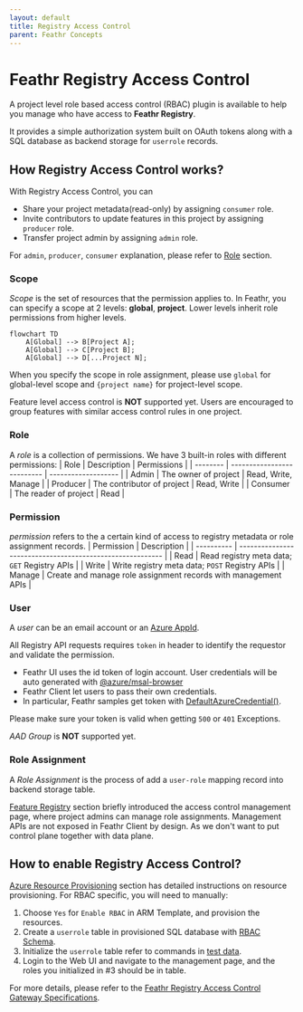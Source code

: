 ```yaml
---
layout: default
title: Registry Access Control
parent: Feathr Concepts
---
```


# Feathr Registry Access Control

A project level role based access control (RBAC) plugin is available to help you manage who have access to **Feathr Registry**.

It provides a simple authorization system built on OAuth tokens along with a SQL database as backend storage for `userrole` records.

## How Registry Access Control works?

With Registry Access Control, you can

- Share your project metadata(read-only) by assigning `consumer` role.
- Invite contributors to update features in this project by assigning `producer` role.
- Transfer project admin by assigning `admin` role.

For `admin`, `producer`, `consumer` explanation, please refer to [Role](#role) section.

### Scope

_Scope_ is the set of resources that the permission applies to. In Feathr, you can specify a scope at 2 levels: **global**, **project**. Lower levels inherit role permissions from higher levels.

```mermaid
flowchart TD
    A[Global] --> B[Project A];
    A[Global] --> C[Project B];
    A[Global] --> D[...Project N];
```

When you specify the scope in role assignment, please use `global` for global-level scope and `{project name}` for project-level scope.

Feature level access control is **NOT** supported yet. Users are encouraged to group features with similar access control rules in one project.

### Role

A _role_ is a collection of permissions. We have 3 built-in roles with different permissions:
| Role | Description | Permissions |
| -------- | -------------------------- | ------------------- |
| Admin | The owner of project | Read, Write, Manage |
| Producer | The contributor of project | Read, Write |
| Consumer | The reader of project | Read |

### Permission

_permission_ refers to the a certain kind of access to registry metadata or role assignment records.
| Permission | Description |
| ---------- | --------------------------------------------------------- |
| Read | Read registry meta data; `GET` Registry APIs |
| Write | Write registry meta data; `POST` Registry APIs |
| Manage | Create and manage role assignment records with management APIs |

### User

A _user_ can be an email account or an [Azure AppId](https://docs.microsoft.com/en-us/azure/active-directory/develop/quickstart-register-app).

All Registry API requests requires `token` in header to identify the requestor and validate the permission.

- Feathr UI uses the id token of login account. User credentials will be auto generated with [@azure/msal-browser](https://www.npmjs.com/package/@azure/msal-browser)
- Feathr Client let users to pass their own credentials.
- In particular, Feathr samples get token with [DefaultAzureCredential()](https://docs.microsoft.com/en-us/python/api/azure-identity/azure.identity.defaultazurecredential?view=azure-python).

Please make sure your token is valid when getting `500` or `401` Exceptions.

_AAD Group_ is **NOT** supported yet.

### Role Assignment

A _Role Assignment_ is the process of add a `user-role` mapping record into backend storage table.

[Feature Registry](https://feathr-ai.github.io/feathr/concepts/feature-registry.html#access-control-management-page) section briefly introduced the access control management page, where project admins can manage role assignments.
Management APIs are not exposed in Feathr Client by design. As we don't want to put control plane together with data plane.

## How to enable Registry Access Control?

[Azure Resource Provisioning](https://feathr-ai.github.io/feathr/how-to-guides/azure-deployment-arm.html) section has detailed instructions on resource provisioning. For RBAC specific, you will need to manually:

1. Choose `Yes` for `Enable RBAC` in ARM Template, and provision the resources.
2. Create a `userrole` table in provisioned SQL database with [RBAC Schema](../../registry/access_control/scripts/schema.sql).
3. Initialize the `userrole` table refer to commands in [test data](../../registry/access_control/scripts/test_data.sql).
4. Login to the Web UI and navigate to the management page, and the roles you initialized in #3 should be in table.

For more details, please refer to the [Feathr Registry Access Control Gateway Specifications](../../../feathr/registry/access_control/README.md).
